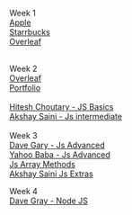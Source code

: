 Week 1<br> 
  [Apple](https://gokul3710.github.io/Brocamp/Week-1/Apple/index.html) <br>
  [Starrbucks](https://gokul3710.github.io/Brocamp/Week-1/Starbucks/index.html)<br>
  [Overleaf](https://gokul3710.github.io/Brocamp/Week-1/Overleaf/index.html)  <br>
  <br>

Week 2<br>
  [Overleaf](https://gokul3710.github.io/Brocamp/Week-2/Overleaf/index.html)<br>
  [Portfolio](https://gokul3710.github.io/Brocamp/Week-2/Personal/index.html)  <br><br>
  [Hitesh Choutary - JS Basics](https://youtube.com/playlist?list=PLRAV69dS1uWSxUIk5o3vQY2-_VKsOpXLD) <br>
  [Akshay Saini - Js intermediate](https://youtube.com/playlist?list=PLlasXeu85E9cQ32gLCvAvr9vNaUccPVNP) <br>
<br>
Week 3<br>
  [Dave Gary - Js Advanced](https://youtube.com/playlist?list=PL0Zuz27SZ-6N3bG4YZhkrCL3ZmDcLTuGd)<br>
  [Yahoo Baba - Js Advanced](https://youtube.com/playlist?list=PL0b6OzIxLPbzvz4j1N4J8zCY8mu3l29MG)<br>
  [Js Array Methods](https://youtube.com/playlist?list=PLDlWc9AfQBfZGZXFb_1tcRKwtCavR7AfT)<br>
  [Akshay Saini Js Extras](https://youtube.com/playlist?list=PLn1UvTcect9B1j4ByO2-P4v5xeU74oyHG)<br>

Week 4<br>
  [Dave Gray - Node JS](https://youtube.com/playlist?list=PL0Zuz27SZ-6PFkIxaJ6Xx_X46avTM1aYw)<br>

